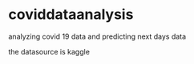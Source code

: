 # coviddataanalysis
analyzing covid 19 data and predicting next days data

the datasource is kaggle 
